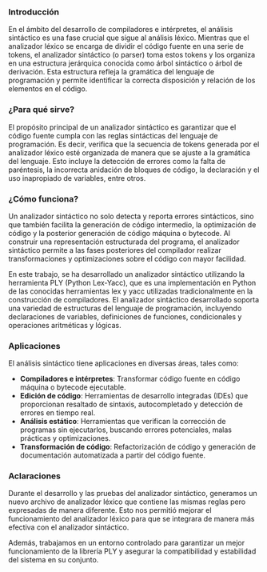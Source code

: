 ### Introducción

En el ámbito del desarrollo de compiladores e intérpretes, el análisis sintáctico es una fase crucial que sigue al análisis léxico. Mientras que el analizador léxico se encarga de dividir el código fuente en una serie de tokens, el analizador sintáctico (o parser) toma estos tokens y los organiza en una estructura jerárquica conocida como árbol sintáctico o árbol de derivación. Esta estructura refleja la gramática del lenguaje de programación y permite identificar la correcta disposición y relación de los elementos en el código.

### ¿Para qué sirve?

El propósito principal de un analizador sintáctico es garantizar que el código fuente cumpla con las reglas sintácticas del lenguaje de programación. Es decir, verifica que la secuencia de tokens generada por el analizador léxico esté organizada de manera que se ajuste a la gramática del lenguaje. Esto incluye la detección de errores como la falta de paréntesis, la incorrecta anidación de bloques de código, la declaración y el uso inapropiado de variables, entre otros.

### ¿Cómo funciona?

Un analizador sintáctico no solo detecta y reporta errores sintácticos, sino que también facilita la generación de código intermedio, la optimización de código y la posterior generación de código máquina o bytecode. Al construir una representación estructurada del programa, el analizador sintáctico permite a las fases posteriores del compilador realizar transformaciones y optimizaciones sobre el código con mayor facilidad.

En este trabajo, se ha desarrollado un analizador sintáctico utilizando la herramienta PLY (Python Lex-Yacc), que es una implementación en Python de las conocidas herramientas lex y yacc utilizadas tradicionalmente en la construcción de compiladores. El analizador sintáctico desarrollado soporta una variedad de estructuras del lenguaje de programación, incluyendo declaraciones de variables, definiciones de funciones, condicionales y operaciones aritméticas y lógicas.

### Aplicaciones

El análisis sintáctico tiene aplicaciones en diversas áreas, tales como:

- **Compiladores e intérpretes**: Transformar código fuente en código máquina o bytecode ejecutable.
- **Edición de código**: Herramientas de desarrollo integradas (IDEs) que proporcionan resaltado de sintaxis, autocompletado y detección de errores en tiempo real.
- **Análisis estático**: Herramientas que verifican la corrección de programas sin ejecutarlos, buscando errores potenciales, malas prácticas y optimizaciones.
- **Transformación de código**: Refactorización de código y generación de documentación automatizada a partir del código fuente.

### Aclaraciones
Durante el desarrollo y las pruebas del analizador sintáctico, generamos un nuevo archivo de analizador léxico que contiene las mismas reglas pero expresadas de manera diferente. Esto nos permitió  mejorar el funcionamiento del analizador léxico para que se integrara de manera más efectiva con el analizador sintáctico.

Además, trabajamos en un entorno controlado para garantizar un mejor funcionamiento de la librería PLY y asegurar la compatibilidad y estabilidad del sistema en su conjunto. 